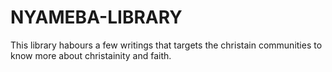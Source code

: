 # NYAMEBA-LIBRARY
This library habours a few writings that targets the christain communities to know more about christainity and faith.
